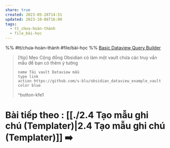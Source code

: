 ```yaml
---
share: true
created: 2023-05-26T14:51
updated: 2023-10-06T16:09
tags:
  - tt_chưa-hoàn-thành
  - file_bài-học
---
```


%%
#tt/chưa-hoàn-thành
#file/bài-học
%%
[Basic Dataview Query Builder](https://s-blu.github.io/basic-dataview-query-builder/)


> [!tip] Mẹo
> Cộng đồng Obsidian có làm một vault chứa các truy vấn mẫu để bạn có thêm ý tưởng
> ```button
> name Tải vault Dataview mẫu
> type link
> action https://github.com/s-blu/obsidian_dataview_example_vault
> color blue
> ```
> ^button-kfe1
# Bài tiếp theo : [[./2.4 Tạo mẫu ghi chú (Templater)|2.4 Tạo mẫu ghi chú (Templater)]] ➡️
